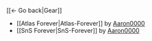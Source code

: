 [[← Go back|Gear]]

* [[Atlas Forever|Atlas-Forever]] by [Aaron0000](https://github.com/BLCM/BLCMods/tree/master/Borderlands%202%20mods/Aaron0000)
* [[SnS Forever|SnS-Forever]] by [Aaron0000](https://github.com/BLCM/BLCMods/tree/master/Borderlands%202%20mods/Aaron0000)